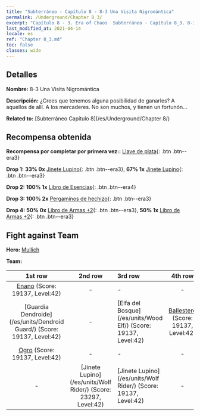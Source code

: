 ```yaml
---
title: "Subterráneo - Capítulo 8 - 8-3 Una Visita Nigromántica"
permalink: /Underground/Chapter 8_3/
excerpt: "Capítulo 8 - 3. Era of Chaos  Subterráneo - Capítulo 8_3. 8-3 Una Visita Nigromántica"
last_modified_at: 2021-04-14
locale: es
ref: "Chapter 8_3.md"
toc: false
classes: wide
---
```


## Detalles

 **Nombre:** 8-3 Una Visita Nigromántica

 **Descripción:** ¿Crees que tenemos alguna posibilidad de ganarles? A aquellos de allí. A los mercaderes. No son muchos, y tienen un fortunón...

 **Related to:** [Subterráneo Capítulo 8](/es/Underground/Chapter 8/)

## Recompensa obtenida

 **Recompensa por completar por primera vez::** [Llave de plata](/es/Items/con_693/){: .btn .btn--era3}

 **Drop 1:** **33% 0x** [Jinete Lupino](/es/Items/unt_218/){: .btn .btn--era3}, **67% 1x** [Jinete Lupino](/es/Items/unt_218/){: .btn .btn--era3}

 **Drop 2:** **100% 1x** [Libro de Esencias](/es/Items/mat_39/){: .btn .btn--era4}

 **Drop 3:** **100% 2x** [Pergaminos de hechizo](/es/Items/con_694/){: .btn .btn--era3}

 **Drop 4:** **50% 0x** [Libro de Armas +2](/es/Items/mat_32/){: .btn .btn--era3}, **50% 1x** [Libro de Armas +2](/es/Items/mat_32/){: .btn .btn--era3}


## Fight against Team
 **Hero:** [Mullich](/es/heroes/Mullich/)

 **Team:**


  | 1st row | 2nd row | 3rd row | 4th row |
  |:----:|:----:|:----|:----:|
  | [Enano](/es/units/Dwarf/) (Score: 19137, Level:42)  | - | - | - |
  | [Guardia Dendroide](/es/units/Dendroid Guard/) (Score: 19137, Level:42)  | - | [Elfa del Bosque](/es/units/Wood Elf/) (Score: 19137, Level:42)  | [Ballestero](/es/units/Marksman/) (Score: 19137, Level:42)  |
  | [Ogro](/es/units/Ogre/) (Score: 19137, Level:42)  | - | - | - |
  | - | [Jinete Lupino](/es/units/Wolf Rider/) (Score: 23297, Level:42)  | [Jinete Lupino](/es/units/Wolf Rider/) (Score: 19137, Level:42)  | - |


